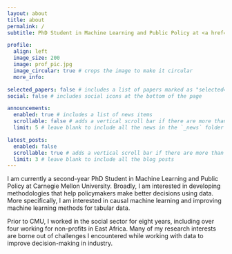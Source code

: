 ```yaml
---
layout: about
title: about
permalink: /
subtitle: PhD Student in Machine Learning and Public Policy at <a href='#'>Carnegie Mellon University</a>.

profile:
  align: left
  image_size: 200
  image: prof_pic.jpg
  image_circular: true # crops the image to make it circular
  more_info: 

selected_papers: false # includes a list of papers marked as "selected={true}"
social: false # includes social icons at the bottom of the page

announcements:
  enabled: true # includes a list of news items
  scrollable: false # adds a vertical scroll bar if there are more than 3 news items
  limit: 5 # leave blank to include all the news in the `_news` folder

latest_posts:
  enabled: false
  scrollable: true # adds a vertical scroll bar if there are more than 3 new posts items
  limit: 3 # leave blank to include all the blog posts
---
```


I am currently a second-year PhD Student in Machine Learning and Public Policy at Carnegie Mellon University. Broadly, I am interested in developing methodologies that help policymakers make better decisions using data. More specifically, I am interested in causal machine learning and  improving machine learning methods for tabular data. 

Prior to CMU, I worked in the social sector for eight years, including over four working for non-profits in East Africa.  Many of my research interests are borne out of challenges I encountered while working with data to improve decision-making in industry. 
